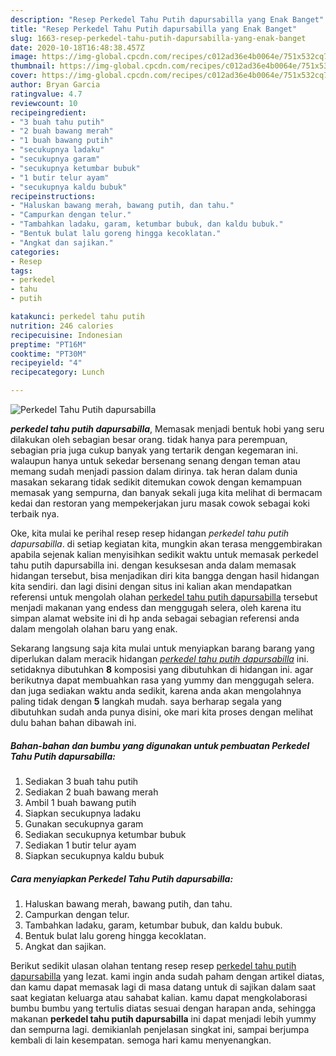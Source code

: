 ```yaml
---
description: "Resep Perkedel Tahu Putih dapursabilla yang Enak Banget"
title: "Resep Perkedel Tahu Putih dapursabilla yang Enak Banget"
slug: 1663-resep-perkedel-tahu-putih-dapursabilla-yang-enak-banget
date: 2020-10-18T16:48:38.457Z
image: https://img-global.cpcdn.com/recipes/c012ad36e4b0064e/751x532cq70/perkedel-tahu-putih-dapursabilla-foto-resep-utama.jpg
thumbnail: https://img-global.cpcdn.com/recipes/c012ad36e4b0064e/751x532cq70/perkedel-tahu-putih-dapursabilla-foto-resep-utama.jpg
cover: https://img-global.cpcdn.com/recipes/c012ad36e4b0064e/751x532cq70/perkedel-tahu-putih-dapursabilla-foto-resep-utama.jpg
author: Bryan Garcia
ratingvalue: 4.7
reviewcount: 10
recipeingredient:
- "3 buah tahu putih"
- "2 buah bawang merah"
- "1 buah bawang putih"
- "secukupnya ladaku"
- "secukupnya garam"
- "secukupnya ketumbar bubuk"
- "1 butir telur ayam"
- "secukupnya kaldu bubuk"
recipeinstructions:
- "Haluskan bawang merah, bawang putih, dan tahu."
- "Campurkan dengan telur."
- "Tambahkan ladaku, garam, ketumbar bubuk, dan kaldu bubuk."
- "Bentuk bulat lalu goreng hingga kecoklatan."
- "Angkat dan sajikan."
categories:
- Resep
tags:
- perkedel
- tahu
- putih

katakunci: perkedel tahu putih 
nutrition: 246 calories
recipecuisine: Indonesian
preptime: "PT16M"
cooktime: "PT30M"
recipeyield: "4"
recipecategory: Lunch

---
```



![Perkedel Tahu Putih dapursabilla](https://img-global.cpcdn.com/recipes/c012ad36e4b0064e/751x532cq70/perkedel-tahu-putih-dapursabilla-foto-resep-utama.jpg)

<b><i>perkedel tahu putih dapursabilla</i></b>, Memasak menjadi bentuk hobi yang seru dilakukan oleh sebagian besar orang. tidak hanya para perempuan, sebagian pria juga cukup banyak yang tertarik dengan kegemaran ini. walaupun hanya untuk sekedar bersenang senang dengan teman atau memang sudah menjadi passion dalam dirinya. tak heran dalam dunia masakan sekarang tidak sedikit ditemukan cowok dengan kemampuan memasak yang sempurna, dan banyak sekali juga kita melihat di bermacam kedai dan restoran yang mempekerjakan juru masak cowok sebagai koki terbaik nya.

Oke, kita mulai ke perihal resep resep hidangan <i>perkedel tahu putih dapursabilla</i>. di setiap kegiatan kita, mungkin akan terasa menggembirakan apabila sejenak kalian menyisihkan sedikit waktu untuk memasak perkedel tahu putih dapursabilla ini. dengan kesuksesan anda dalam memasak hidangan tersebut, bisa menjadikan diri kita bangga dengan hasil hidangan kita sendiri. dan lagi disini dengan situs ini kalian akan mendapatkan referensi untuk mengolah olahan <u>perkedel tahu putih dapursabilla</u> tersebut menjadi makanan yang endess dan menggugah selera, oleh karena itu simpan alamat website ini di hp anda sebagai sebagian referensi anda dalam mengolah olahan baru yang enak.




Sekarang langsung saja kita mulai untuk menyiapkan barang barang yang diperlukan dalam meracik hidangan <u><i>perkedel tahu putih dapursabilla</i></u> ini. setidaknya dibutuhkan <b>8</b> komposisi yang dibutuhkan di hidangan ini. agar berikutnya dapat membuahkan rasa yang yummy dan menggugah selera. dan juga sediakan waktu anda sedikit, karena anda akan mengolahnya paling tidak dengan <b>5</b> langkah mudah. saya berharap segala yang dibutuhkan sudah anda punya disini, oke mari kita proses dengan melihat dulu bahan bahan dibawah ini.

<!--inarticleads1-->

##### Bahan-bahan dan bumbu yang digunakan untuk pembuatan Perkedel Tahu Putih dapursabilla:

1. Sediakan 3 buah tahu putih
1. Sediakan 2 buah bawang merah
1. Ambil 1 buah bawang putih
1. Siapkan secukupnya ladaku
1. Gunakan secukupnya garam
1. Sediakan secukupnya ketumbar bubuk
1. Sediakan 1 butir telur ayam
1. Siapkan secukupnya kaldu bubuk




<!--inarticleads2-->

##### Cara menyiapkan Perkedel Tahu Putih dapursabilla:

1. Haluskan bawang merah, bawang putih, dan tahu.
1. Campurkan dengan telur.
1. Tambahkan ladaku, garam, ketumbar bubuk, dan kaldu bubuk.
1. Bentuk bulat lalu goreng hingga kecoklatan.
1. Angkat dan sajikan.




Berikut sedikit ulasan olahan tentang resep resep <u>perkedel tahu putih dapursabilla</u> yang lezat. kami ingin anda sudah paham dengan artikel diatas, dan kamu dapat memasak lagi di masa datang untuk di sajikan dalam saat saat kegiatan keluarga atau sahabat kalian. kamu dapat mengkolaborasi bumbu bumbu yang tertulis diatas sesuai dengan harapan anda, sehingga makanan <b>perkedel tahu putih dapursabilla</b> ini dapat menjadi lebih yummy dan sempurna lagi. demikianlah penjelasan singkat ini, sampai berjumpa kembali di lain kesempatan. semoga hari kamu menyenangkan.

